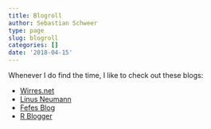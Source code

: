 ```yaml
---
title: Blogroll
author: Sebastian Schweer
type: page
slug: blogroll
categories: []
date: '2018-04-15'
---
```


Whenever I do find the time, I like to check out these blogs:

- [Wirres.net](http://wirres.net/) 
- [Linus Neumann](https://linus-neumann.de/)
- [Fefes Blog](https://blog.fefe.de/)
- [R Blogger](https://www.r-bloggers.com/)